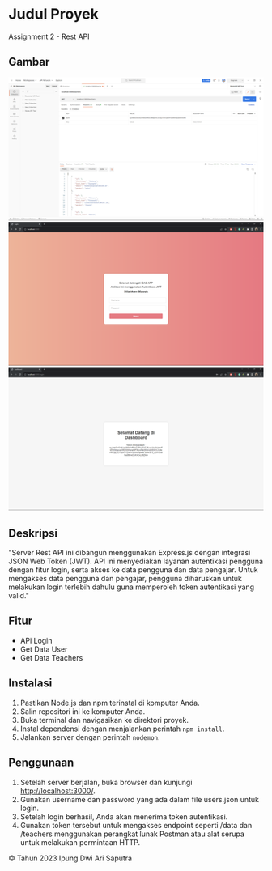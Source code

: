 # Judul Proyek

Assignment 2 - Rest API

## Gambar

![Postman Test](/image/postman.png)
![Login Test](/image/login.png)
![Dashboard Test](/image/dashboard.png)


## Deskripsi

"Server Rest API ini dibangun menggunakan Express.js dengan integrasi JSON Web Token (JWT). API ini menyediakan layanan autentikasi pengguna dengan fitur login, serta akses ke data pengguna dan data pengajar. Untuk mengakses data pengguna dan pengajar, pengguna diharuskan untuk melakukan login terlebih dahulu guna memperoleh token autentikasi yang valid."

## Fitur

- APi Login
- Get Data User
- Get Data Teachers

## Instalasi

1. Pastikan Node.js dan npm terinstal di komputer Anda.
2. Salin repositori ini ke komputer Anda.
3. Buka terminal dan navigasikan ke direktori proyek.
4. Instal dependensi dengan menjalankan perintah `npm install`.
5. Jalankan server dengan perintah `nodemon`.

## Penggunaan

1. Setelah server berjalan, buka browser dan kunjungi [http://localhost:3000/](http://localhost:3000/).
2. Gunakan username dan password yang ada dalam file users.json untuk login.
3. Setelah login berhasil, Anda akan menerima token autentikasi.
4. Gunakan token tersebut untuk mengakses endpoint seperti /data dan /teachers menggunakan perangkat lunak Postman atau alat serupa untuk melakukan permintaan HTTP.

© Tahun 2023 Ipung Dwi Ari Saputra
